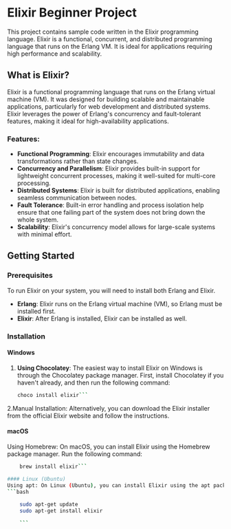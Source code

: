 # Elixir Beginner Project

This project contains sample code written in the Elixir programming language. Elixir is a functional, concurrent, and distributed programming language that runs on the Erlang VM. It is ideal for applications requiring high performance and scalability.

## What is Elixir?

Elixir is a functional programming language that runs on the Erlang virtual machine (VM). It was designed for building scalable and maintainable applications, particularly for web development and distributed systems. Elixir leverages the power of Erlang's concurrency and fault-tolerant features, making it ideal for high-availability applications.

### Features:
- **Functional Programming**: Elixir encourages immutability and data transformations rather than state changes.
- **Concurrency and Parallelism**: Elixir provides built-in support for lightweight concurrent processes, making it well-suited for multi-core processing.
- **Distributed Systems**: Elixir is built for distributed applications, enabling seamless communication between nodes.
- **Fault Tolerance**: Built-in error handling and process isolation help ensure that one failing part of the system does not bring down the whole system.
- **Scalability**: Elixir's concurrency model allows for large-scale systems with minimal effort.

## Getting Started

### Prerequisites
To run Elixir on your system, you will need to install both Erlang and Elixir.

- **Erlang**: Elixir runs on the Erlang virtual machine (VM), so Erlang must be installed first.
- **Elixir**: After Erlang is installed, Elixir can be installed as well.

### Installation

#### Windows
1. **Using Chocolatey**: The easiest way to install Elixir on Windows is through the Chocolatey package manager. First, install Chocolatey if you haven't already, and then run the following command:
   ```bash
   choco install elixir```
2.Manual Installation: Alternatively, you can download the Elixir installer from the official Elixir website and follow the instructions.

#### macOS
Using Homebrew: On macOS, you can install Elixir using the Homebrew package manager. Run the following command:
```bash
    brew install elixir```

#### Linux (Ubuntu)
Using apt: On Linux (Ubuntu), you can install Elixir using the apt package manager:
```bash
    
    sudo apt-get update
    sudo apt-get install elixir

    ```
